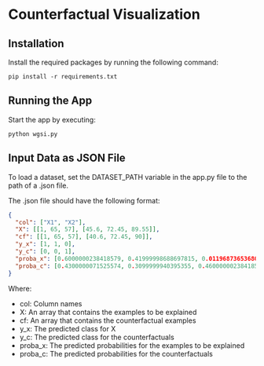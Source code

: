 # Counterfactual Visualization

## Installation

Install the required packages by running the following command:
```
pip install -r requirements.txt
```
## Running the App

Start the app by executing:
```
python wgsi.py
```
## Input Data as JSON File

To load a dataset, set the DATASET_PATH variable in the app.py file to the path of a .json file.

The .json file should have the following format:
```json
{
  "col": ["X1", "X2"],
  "X": [[1, 65, 57], [45.6, 72.45, 89.55]],
  "cf": [[1, 65, 57], [40.6, 72.45, 90]],
  "y_x": [1, 1, 0],
  "y_c": [0, 0, 1],
  "proba_x": [0.6000000238418579, 0.41999998688697815, 0.011968736536800861],
  "proba_c": [0.4300000071525574, 0.3099999940395355, 0.4600000023841858]
}
```
Where:

- col: Column names
- X: An array that contains the examples to be explained
- cf: An array that contains the counterfactual examples
- y_x: The predicted class for X
- y_c: The predicted class for the counterfactuals
- proba_x: The predicted probabilities for the examples to be explained
- proba_c: The predicted probabilities for the counterfactuals

